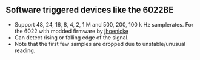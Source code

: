 
## Software triggered devices like the 6022BE

   - Support 48, 24, 16, 8, 4, 2, 1 M and 500, 200, 100 k Hz samplerates. For the 6022 with modded firmware by [jhoenicke](https://github.com/rpcope1/Hantek6022API) 
   - Can detect rising or falling edge of the signal.
   - Note that the first few samples are dropped due to unstable/unusual reading.

